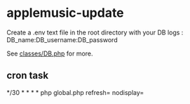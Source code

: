 # applemusic-update

Create a .env text file in the root directory with your DB logs :  
DB_name:DB_username:DB_password  

See [classes/DB.php](classes/DB.php) for more.

## cron task
\*/30  * * * * php global.php refresh= nodisplay=
